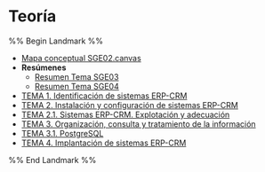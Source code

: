 # Teoría

%% Begin Landmark %%
- [Mapa conceptual SGE02.canvas](./Mapa%20conceptual%20SGE02.canvas)
- **Resúmenes**
	- [Resumen Tema SGE03](./Res%C3%BAmenes/Resumen%20Tema%20SGE03.md)
	- [Resumen Tema SGE04](./Res%C3%BAmenes/Resumen%20Tema%20SGE04.md)
- [TEMA 1. Identificación de sistemas ERP-CRM](./TEMA%201.%20Identificaci%C3%B3n%20de%20sistemas%20ERP-CRM.md)
- [TEMA 2. Instalación y configuración de sistemas ERP-CRM](./TEMA%202.%20Instalaci%C3%B3n%20y%20configuraci%C3%B3n%20de%20sistemas%20ERP-CRM.md)
- [TEMA 2.1. Sistemas ERP-CRM. Explotación y adecuación](./TEMA%202.1.%20Sistemas%20ERP-CRM.%20Explotaci%C3%B3n%20y%20adecuaci%C3%B3n.md)
- [TEMA 3. Organización, consulta y tratamiento de la información](./TEMA%203.%20Organizaci%C3%B3n,%20consulta%20y%20tratamiento%20de%20la%20informaci%C3%B3n.md)
- [TEMA 3.1. PostgreSQL](./TEMA%203.1.%20PostgreSQL.md)
- [TEMA 4. Implantación de sistemas ERP-CRM](./TEMA%204.%20Implantaci%C3%B3n%20de%20sistemas%20ERP-CRM.md)

%% End Landmark %%